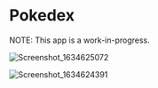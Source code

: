 # Pokedex
NOTE: This app is a work-in-progress.

![Screenshot_1634625072](https://user-images.githubusercontent.com/75265195/137855808-16d154ba-db6f-4a65-b5c0-aeb844c6e608.png)

![Screenshot_1634624391](https://user-images.githubusercontent.com/75265195/137855617-465b9abc-0a8b-47c1-a109-345e9a6b824e.png)
